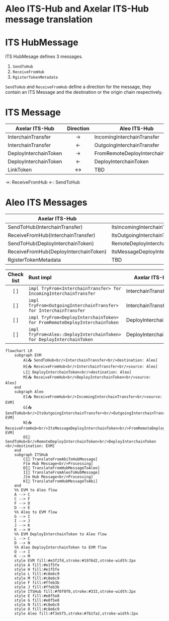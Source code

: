# Aleo ITS-Hub and Axelar ITS-Hub message translation

# ITS HubMessage

ITS HubMesage defines 3 messages.

1. `SendToHub`
1. `ReceiveFromHub`
1. `RgisterTokenMetadata`

`SendToHub` and `ReceiveFromHub` define a direction for the message, they contain an ITS Message and the destination or the origin chain respectively.

# ITS Message

| Axelar ITS-Hub        | Direction | Aleo ITS-Hub                    |
| --------------------- | :-------: | ------------------------------- |
| InterchainTransfer    |    ->     | IncomingInterchainTransfer      |
| InterchainTransfer    |    <-     | OutgoingInterchainTransfer      |
| DeployInterchainToken |    ->     | FromRemoteDeployInterchainToken |
| DeployInterchainToken |    <-     | DeployInterchainToken           |
| LinkToken             |    <->    | TBD                             |

->: ReceiveFromHub
<-: SendToHub

# Aleo ITS Messages

| Axelar ITS-Hub                        | Aleo ITS-Hub                                                     |
| ------------------------------------- | ---------------------------------------------------------------- |
| SendToHub(InterchainTransfer)         | ItsIncomingInterchainTransfer                                    |
| ReceiveFromHub(InterchainTransfer)    | ItsOutgoingInterchainTransfer                                    |
| SendToHub(DeployInterchainToken)      | RemoteDeployInterchainToken(DeployInterchainToken)               |
| ReceiveFromHub(DeployInterchainToken) | ItsMessageDeployInterchainToken(FromRemoteDeployInterchainToken) |
| RgisterTokenMetadata                  | TBD                                                              |

| Check list | Rust impl                                                                 | Axelar ITS-Hub        | Direction | Aleo ITS-Hub                    |
| :--------: | :------------------------------------------------------------------------ | --------------------- | :-------: | ------------------------------- |
|    [ ]     | `impl TryFrom<InterchainTransfer> for IncomingInterchainTransfer`         | InterchainTransfer    |    ->     | IncomingInterchainTransfer      |
|    [ ]     | `impl TryFrom<OutgoingInterchainTransfer> for InterchainTransfer`         | InterchainTransfer    |    <-     | OutgoingInterchainTransfer      |
|    [ ]     | `impl TryFrom<DeployInterchainToken> for FromRemoteDeployInterchainToken` | DeployInterchainToken |    ->     | FromRemoteDeployInterchainToken |
|    [ ]     | `impl TryFrom<Aleo::DeployInterchainToken> for DeployInterchainToken`     | DeployInterchainToken |    <-     | DeployInterchainToken           |

```mermaid
flowchart LR
    subgraph EVM
        A[📤 SendToHub<br/>InterchainTransfer<br/>destination: Aleo]
        H[📥 ReceiveFromHub<br/>InterchainTransfer<br/>source: Aleo]
        L[🚀 DeployInterchainToken<br/>destination: Aleo]
        M[📥 ReceiveFromHub<br/>DeployInterchainToken<br/>source: Aleo]
    end
    subgraph Aleo
        E[📥 ReceiveFromHub<br/>IncomingInterchainTransfer<br/>source: EVM]
        G[📤 SendToHub<br/>ItsOutgoingInterchainTransfer<br/>OutgoingInterchainTransfer<br/>destination: EVM]
        N[📥 ReceiveFromHub<br/>ItsMessageDeployInterchainToken<br/>FromRemoteDeployInterchainToken<br/>source: EVM]
        O[🚀 SendToHub<br/>RemoteDeployInterchainToken<br/>DeployInterchainToken <br/>destination: EVM]
    end
    subgraph ITSHub
        C[🔄 TranslateFromAbiToHubMessage]
        F[⚙️ Hub Message<br/>Processing]
        D[🔄 TranslateFromHubMessageToAleo]
        I[🔄 TranslateFromAleoToHubMessage]
        J[⚙️ Hub Message<br/>Processing]
        K[🔄 TranslateFromHubMessageToAbi]
    end
    %% EVM to Aleo flow
    A --> C
    C --> F
    F --> D
    D --> E
    %% Aleo to EVM flow
    G --> I
    I --> J
    J --> K
    K --> H
    %% EVM DeployInterchainToken to Aleo flow
    L --> C
    D --> N
    %% Aleo DeployInterchainToken to EVM flow
    O --> I
    K --> M
    style EVM fill:#e3f2fd,stroke:#1976d2,stroke-width:2px
    style A fill:#e1f5fe
    style H fill:#e1f5fe
    style L fill:#c8e6c9
    style M fill:#c8e6c9
    style F fill:#ffeb3b
    style J fill:#ffeb3b
    style ITSHub fill:#f0f0f0,stroke:#333,stroke-width:2px
    style E fill:#e8f5e8
    style G fill:#e8f5e8
    style N fill:#c8e6c9
    style O fill:#c8e6c9
    style Aleo fill:#f3e5f5,stroke:#7b1fa2,stroke-width:2px
```
